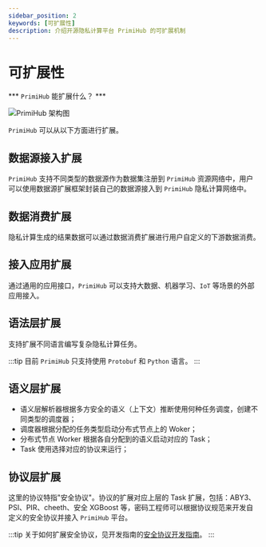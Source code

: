 ```yaml
---
sidebar_position: 2
keywords: [可扩展性]
description: 介绍开源隐私计算平台 PrimiHub 的可扩展机制
---
```


# 可扩展性

*** `PrimiHub` 能扩展什么？ ***

![PrimiHub 架构图](./extensilbe-layer.svg)

`PrimiHub` 可以从以下方面进行扩展。

## 数据源接入扩展

`PrimiHub` 支持不同类型的数据源作为数据集注册到 `PrimiHub` 资源网络中，用户可以使用数据源扩展框架封装自己的数据源接入到 `PrimiHub` 隐私计算网络中。

## 数据消费扩展
隐私计算生成的结果数据可以通过数据消费扩展进行用户自定义的下游数据消费。

## 接入应用扩展

通过通用的应用接口，`PrimiHub` 可以支持大数据、机器学习、`IoT` 等场景的外部应用接入。

## 语法层扩展
支持扩展不同语言编写复杂隐私计算任务。

:::tip
目前 `PrimiHub` 只支持使用 `Protobuf` 和 `Python` 语言。
:::

## 语义层扩展

* 语义层解析器根据多方安全的语义（上下文）推断使用何种任务调度，创建不同类型的调度器；
* 调度器根据分配的任务类型启动分布式节点上的 Woker；
* 分布式节点 Worker 根据各自分配到的语义启动对应的 Task；
* Task 使用选择对应的协议来运行；

## 协议层扩展

这里的协议特指"安全协议"。协议的扩展对应上层的 Task 扩展，包括：ABY3、PSI、PIR、cheeth、安全 XGBoost 等，密码工程师可以根据协议规范来开发自定义的安全协议并接入 `PrimiHub` 平台。

:::tip 
关于如何扩展安全协议，见开发指南的[安全协议开发指南](developer-docs/protocol-dev-guide.md)。
:::